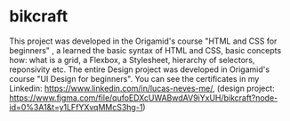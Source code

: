 # bikcraft
This project was developed in the Origamid's course "HTML and CSS for beginners" , a learned the basic syntax of HTML and CSS, 
basic concepts how: what is a grid, a Flexbox, a Stylesheet, hierarchy of selectors, reponsivity etc. The entire Design project was developed in Origamid's course "UI Design for beginners". 
You can see the certificates in my Linkedin: https://www.linkedin.com/in/lucas-neves-me/, 
(design project: https://www.figma.com/file/qufoEDXcUWABwdAV9iYxUH/bikcraft?node-id=0%3A1&t=y1LFfYXvqMMcS3hg-1)
